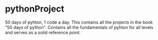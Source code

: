 # pythonProject
50 days of pyhton, 1 code a day. 
This contains all the projects in the book "50 days of python". Contains all the fundamentals of pyhton for all levels and serves as a solid reference point. 
